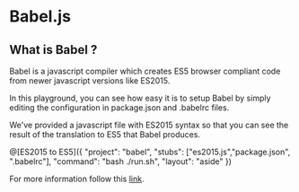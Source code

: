 # Babel.js

## What is Babel ?

Babel is a javascript compiler which creates ES5 browser compliant code from newer javascript versions like ES2015.

In this playground, you can see how easy it is to setup Babel by simply editing the configuration in package.json and .babelrc files.

We've provided a javascript file with ES2015 syntax so that you can see the result of the translation to ES5 that Babel produces.

@[ES2015 to ES5]({ "project": "babel", "stubs": ["es2015.js","package.json", ".babelrc"], "command": "bash ./run.sh", "layout": "aside" })

For more information follow this [link](http://babeljs.io/).